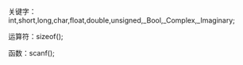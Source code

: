 关键字：int,short,long,char,float,double,unsigned,_Bool,_Complex,_Imaginary;

运算符：sizeof();

函数：scanf();